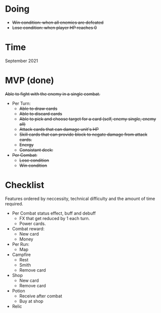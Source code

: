 # Doing
* ~~Win condition: when all enemies are defeated~~
* ~~Lose condition: when player HP reaches 0~~
# Time
September 2021
# MVP (done)
~~Able to fight with the enemy in a single combat.~~

* Per Turn:
    * ~~Able to draw cards~~
    * ~~Able to discard cards~~
    * ~~Able to pick and choose target for a card (self, enemy single, enemy all)~~
    * ~~Attack cards that can damage unit's HP~~
    * ~~Skill cards that can provide block to negate damage from attack cards.~~
    * ~~Energy~~
    * ~~Consistant deck:~~
* ~~Per Combat:~~
    * ~~Lose condition~~
    * ~~Win condition~~

# Checklist
Features ordered by neccessity, technical difficulty and the amount of time required.

* Per Combat status effect, buff and debuff
    * FX that get reduced by 1 each turn.
    * Power cards.
* Combat reward:
    * New card
    * Money
* Per Run:
    * Map
* Campfire
    * Rest
    * Smith
    * Remove card
* Shop
    * New card
    * Remove card
* Potion
    * Receive after combat
    * Buy at shop
* Relic